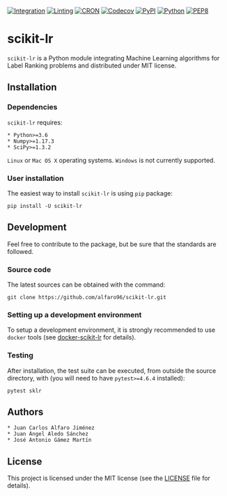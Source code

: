 [![Integration](https://github.com/alfaro96/scikit-lr/workflows/Continuous%20integration%20tests/badge.svg)](https://github.com/alfaro96/scikit-lr/actions?query=workflow%3A%22Continuous+integration+tests%22)
[![Linting](https://github.com/alfaro96/scikit-lr/workflows/Linting%20tests/badge.svg)](https://github.com/alfaro96/scikit-lr/actions?query=workflow%3A%22Linting+tests%22)
[![CRON](https://github.com/alfaro96/scikit-lr/workflows/Daily%20wheels%20tests/badge.svg)](https://github.com/alfaro96/scikit-lr/actions?query=workflow%3A%22Daily+wheels+tests%22)
[![Codecov](https://codecov.io/gh/alfaro96/scikit-lr/branch/master/graph/badge.svg)](https://codecov.io/gh/alfaro96/scikit-lr)
[![PyPI](https://badge.fury.io/py/scikit-lr.svg)](https://pypi.org/project/scikit-lr/)
[![Python](https://img.shields.io/pypi/pyversions/scikit-lr.svg)](https://pypi.org/project/scikit-lr/)
[![PEP8](https://img.shields.io/badge/code%20style-pep8-orange.svg)](https://www.python.org/dev/peps/pep-0008/)

# scikit-lr

`scikit-lr` is a Python module integrating Machine Learning algorithms for Label Ranking problems and distributed under MIT license.

## Installation

### Dependencies

`scikit-lr` requires:

    * Python>=3.6
    * Numpy>=1.17.3
    * SciPy>=1.3.2

`Linux` or `Mac OS X` operating systems. `Windows` is not currently supported.

### User installation

The easiest way to install `scikit-lr` is using `pip` package:

```
pip install -U scikit-lr
```

## Development

Feel free to contribute to the package, but be sure that the standards are followed.

### Source code

The latest sources can be obtained with the command:

```
git clone https://github.com/alfaro96/scikit-lr.git
```

### Setting up a development environment

To setup a development environment, it is strongly recommended to use `docker` tools (see [docker-scikit-lr](https://github.com/alfaro96/docker-scikit-lr) for details).

### Testing

After installation, the test suite can be executed, from outside the source directory, with (you will need to have `pytest>=4.6.4` installed):

```
pytest sklr
```

## Authors

    * Juan Carlos Alfaro Jiménez
    * Juan Ángel Aledo Sánchez
    * José Antonio Gámez Martín

## License

This project is licensed under the MIT license (see the [LICENSE](https://github.com/alfaro96/scikit-lr/blob/master/LICENSE) file for details).
